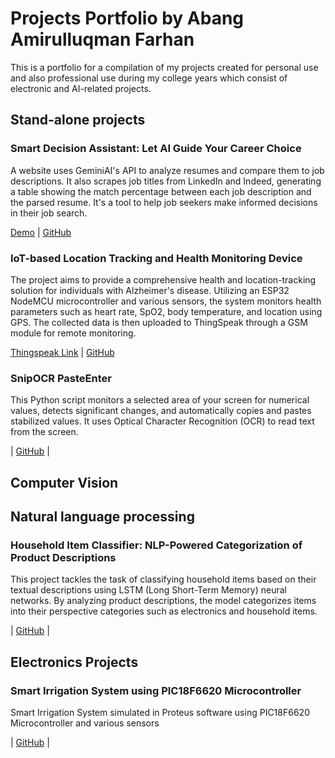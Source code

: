 # Projects Portfolio by Abang Amirulluqman Farhan

This is a portfolio for a compilation of my projects created for personal use and also professional use during my college years which consist of electronic and AI-related projects.

## Stand-alone projects

### Smart Decision Assistant: Let AI Guide Your Career Choice

A website uses GeminiAI's API to analyze resumes and compare them to job descriptions. It also scrapes job titles from LinkedIn and Indeed, generating a table showing the match percentage between each job description and the parsed resume. It's a tool to help job seekers make informed decisions in their job search.

[Demo](https://career-decision-maker-using-geminiapi.streamlit.app/) | [GitHub](https://github.com/FlameCerberus/Career-Decision-Maker-using-GeminiAPI)

### IoT-based Location Tracking and Health Monitoring Device

The project aims to provide a comprehensive health and location-tracking solution for individuals with Alzheimer's disease. Utilizing an ESP32 NodeMCU microcontroller and various sensors, the system monitors health parameters such as heart rate, SpO2, body temperature, and location using GPS. The collected data is then uploaded to ThingSpeak through a GSM module for remote monitoring.

[Thingspeak Link](https://thingspeak.com/channels/1899118) | [GitHub](https://github.com/FlameCerberus/IoT-based-Location-Tracking-and-Health-Monitoring-Device)

### SnipOCR PasteEnter

This Python script monitors a selected area of your screen for numerical values, detects significant changes, and automatically copies and pastes stabilized values. It uses Optical Character Recognition (OCR) to read text from the screen.

 | [GitHub](https://github.com/FlameCerberus/SnipOCR_PasteEnter) | 
 
## Computer Vision

### 

## Natural language processing

### Household Item Classifier: NLP-Powered Categorization of Product Descriptions

This project tackles the task of classifying household items based on their textual descriptions using LSTM (Long Short-Term Memory) neural networks. By analyzing product descriptions, the model categorizes items into their perspective categories such as electronics and household items.

 | [GitHub](https://github.com/FlameCerberus/Products-Categorization-using-LSTM) | 

## Electronics Projects

### Smart Irrigation System using PIC18F6620 Microcontroller

Smart Irrigation System simulated in Proteus software using PIC18F6620 Microcontroller and various sensors

 | [GitHub](https://github.com/FlameCerberus/Smart-Irrigation-System) | 
